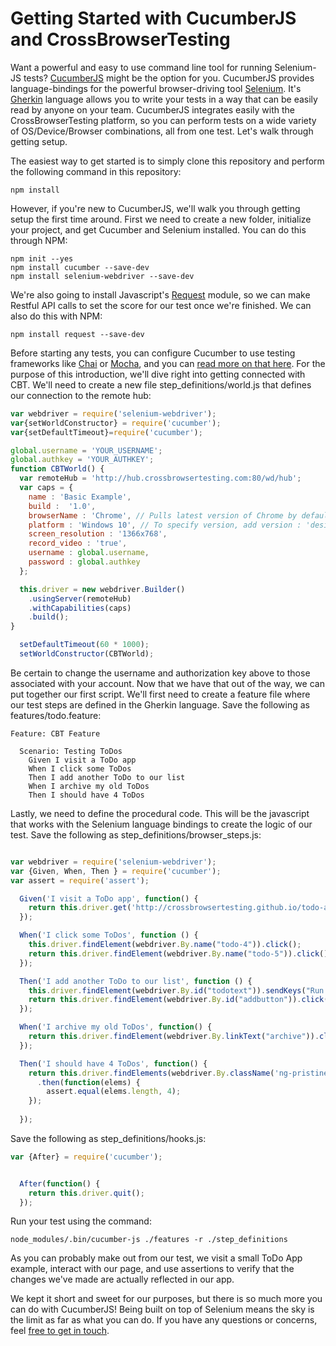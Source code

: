 # Getting Started with CucumberJS and CrossBrowserTesting #

Want a powerful and easy to use command line tool for running Selenium-JS tests? [CucumberJS](https://github.com/cucumber/cucumber-js) might be the option for you. CucumberJS provides language-bindings for the powerful browser-driving tool [Selenium](http://www.seleniumhq.org/docs/). It's [Gherkin](https://cucumber.io/docs/gherkin/) language allows you to write your tests in a way that can be easily read by anyone on your team. CucumberJS integrates easily with the CrossBrowserTesting platform, so you can perform tests on a wide variety of OS/Device/Browser combinations, all from one test. Let's walk through getting setup.

The easiest way to get started is to simply clone this repository and perform the following command in this repository:

```
npm install
```

However, if you're new to CucumberJS, we'll walk you through getting setup the first time around. First we need to create a new folder, initialize your project, and get Cucumber and Selenium installed. You can do this through NPM:

```npm init --yes```</br>
```npm install cucumber --save-dev```</br>
```npm install selenium-webdriver --save-dev```</br>

We're also going to install Javascript's [Request](https://github.com/request/request) module, so we can make Restful API calls to set the score for our test once we're finished. We can also do this with NPM:

`npm install request --save-dev`

Before starting any tests, you can configure Cucumber to use testing frameworks like [Chai](http://chaijs.com/) or [Mocha](https://mochajs.org/), and you can [read more on that here](http://webdriver.io/guide/getstarted/configuration.html). For the purpose of this introduction, we'll dive right into getting connected with CBT. We'll need to create a new file step_definitions/world.js that defines our connection to the remote hub:

```javascript
var webdriver = require('selenium-webdriver');
var{setWorldConstructor} = require('cucumber');
var{setDefaultTimeout}=require('cucumber');

global.username = 'YOUR_USERNAME';
global.authkey = 'YOUR_AUTHKEY';
function CBTWorld() {
  var remoteHub = 'http://hub.crossbrowsertesting.com:80/wd/hub';
  var caps = {
    name : 'Basic Example',
    build :  '1.0',
    browserName : 'Chrome', // Pulls latest version of Chrome by default
    platform : 'Windows 10', // To specify version, add version : 'desired version'
    screen_resolution : '1366x768',
    record_video : 'true',
    username : global.username,
    password : global.authkey
  };

  this.driver = new webdriver.Builder()
    .usingServer(remoteHub)
    .withCapabilities(caps)
    .build();
}

  setDefaultTimeout(60 * 1000);
  setWorldConstructor(CBTWorld);

```

Be certain to change the username and authorization key above to those associated with your account. Now that we have that out of the way, we can put together our first script. We'll first need to create a feature file where our test steps are defined in the Gherkin language. Save the following as features/todo.feature:

```
Feature: CBT Feature

  Scenario: Testing ToDos
    Given I visit a ToDo app
    When I click some ToDos
    Then I add another ToDo to our list
    When I archive my old ToDos
    Then I should have 4 ToDos
```

Lastly, we need to define the procedural code. This will be the javascript that works with the Selenium language bindings to create the logic of our test. Save the following as step_definitions/browser_steps.js:

```javascript

var webdriver = require('selenium-webdriver');
var {Given, When, Then } = require('cucumber');
var assert = require('assert');

  Given('I visit a ToDo app', function() {
    return this.driver.get('http://crossbrowsertesting.github.io/todo-app.html');
  });

  When('I click some ToDos', function () {
    this.driver.findElement(webdriver.By.name("todo-4")).click();
    return this.driver.findElement(webdriver.By.name("todo-5")).click();
  });

  Then('I add another ToDo to our list', function () {
    this.driver.findElement(webdriver.By.id("todotext")).sendKeys("Run your first Selenium Test");
    return this.driver.findElement(webdriver.By.id("addbutton")).click();
  });

  When('I archive my old ToDos', function() {
    return this.driver.findElement(webdriver.By.linkText("archive")).click()
  });

  Then('I should have 4 ToDos', function() {
    return this.driver.findElements(webdriver.By.className('ng-pristine ng-untouched ng-valid'))
      .then(function(elems) {
        assert.equal(elems.length, 4);
    });
  
  });

```
Save the following as step_definitions/hooks.js:

```javascript
var {After} = require('cucumber');


  After(function() {
    return this.driver.quit();
  });

```

Run your test using the command:

```node_modules/.bin/cucumber-js ./features -r ./step_definitions```

As you can probably make out from our test, we visit a small ToDo App example, interact with our page, and use assertions to verify that the changes we've made are actually reflected in our app.

We kept it short and sweet for our purposes, but there is so much more you can do with CucumberJS! Being built on top of Selenium means the sky is the limit as far as what you can do. If you have any questions or concerns, feel [free to get in touch](mailto:info@crossbrowsertesting.com).
